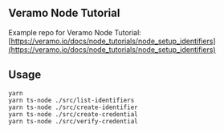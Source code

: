 ## Veramo Node Tutorial
Example repo for Veramo Node Tutorial: [https://veramo.io/docs/node_tutorials/node_setup_identifiers](https://veramo.io/docs/node_tutorials/node_setup_identifiers)

## Usage
    yarn
    yarn ts-node ./src/list-identifiers
    yarn ts-node ./src/create-identifier
    yarn ts-node ./src/create-credential
    yarn ts-node ./src/verify-credential
